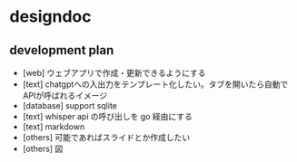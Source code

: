 # designdoc
## development plan
- [web] ウェブアプリで作成・更新できるようにする
- [text] chatgptへの入出力をテンプレート化したい。タブを開いたら自動でAPIが呼ばれるイメージ
- [database] support sqlite
- [text] whisper api の呼び出しを go 経由にする
- [text] markdown
- [others] 可能であればスライドとか作成したい
- [others] 図
